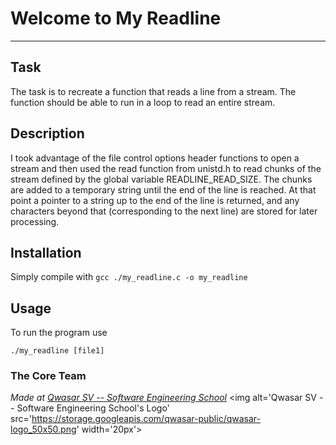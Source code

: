 # Welcome to My Readline
***

## Task
The task is to recreate a function that reads a line from a stream. The function should be able to run in a loop to read an entire stream.

## Description
I took advantage of the file control options header functions to open a stream and then used the read function from unistd.h to read chunks of the stream defined by the global variable READLINE_READ_SIZE. The chunks are added to a temporary string until the end of the line is reached. At that point a pointer to a string up to the end of the line is returned, and any characters beyond that (corresponding to the next line) are stored for later processing.

## Installation
Simply compile with ```gcc ./my_readline.c -o my_readline```

## Usage
To run the program use
```
./my_readline [file1]
```

### The Core Team


<span><i>Made at <a href='https://qwasar.io'>Qwasar SV -- Software Engineering School</a></i></span>
<span><img alt='Qwasar SV -- Software Engineering School's Logo' src='https://storage.googleapis.com/qwasar-public/qwasar-logo_50x50.png' width='20px'></span>

